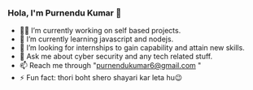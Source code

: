 ### Hola, I'm Purnendu Kumar 👋

- 👨‍💻 I’m currently working on self based projects.
- 🌱 I’m currently learning javascript and nodejs.
- 🔭 I’m looking for internships to gain capability and attain new skills.
- 💬 Ask me about cyber security and any tech related stuff.
- 📫 Reach me through "purnendukumar6@gmail.com " 
- ⚡ Fun fact: thori boht shero shayari kar leta hu😉

